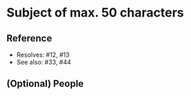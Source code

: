 <!--
Please have a look at the contribution guidelines and commit template first.

https://github.com/while-true-do/community/blob/master/docs/CONTRIBUTING.md
https://github.com/while-true-do/community/blob/master/docs/COMMIT_TEMPLATE.md
-->

# Subject of max. 50 characters

<!--
Further paragraphs come after blank lines, if needed.

 - Bullet points are okay, too
 - A hyphen or asterisk is used for the bullet, preceded by a single space.
-->

## Reference

<!--
Please be aware, that every pull-request/merge-request for released (stable) repositories needs an issue.
-->

 - Resolves: #12, #13
 - See also: #33, #44

## (Optional) People

<!--
@mentions of somebody who was involved or should be involved.
@mentions of the person or team responsible for reviewing proposed changes.
-->
